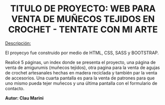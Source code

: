 <h1 align="center"> TITULO DE PROYECTO: WEB PARA VENTA DE MUÑECOS TEJIDOS EN CROCHET - TENTATE CON MI ARTE </h1>

<u> Descripción: </u> 

El proyecyo fue construido por medio de HTML, CSS, SASS y BOOTSTRAP. 

Realicé 5 páginas, un index donde se presenta el proyecto, una página de venta de amigurumis (muñecos tejidos), otra pagina para la venta de agujas de crochet artesanales hechas en madera reciclada y también par la venta de accesorios. Una cuarta pantalla es para la venta de patrones para que uno mismo pueda tejer muñecos y una última pantalla con el formulario de contacto.

<b> Autor: Clau Marini </b>
